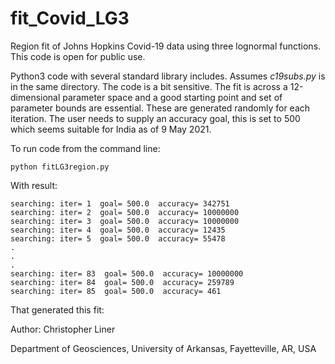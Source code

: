 # fit_Covid_LG3
Region fit of Johns Hopkins Covid-19 data using three lognormal functions. This code is open for public use.

Python3 code with several standard library includes. Assumes *c19subs.py* is in the same directory. The code is a bit sensitive. The fit is across a 12-dimensional parameter space and a good starting point and set of parameter bounds are essential. These are generated randomly for each iteration. The user needs to supply an accuracy goal, this is set to 500 which seems suitable for India as of 9 May 2021. 

To run code from the command line:
```
python fitLG3region.py
```
With result:
```
searching: iter= 1  goal= 500.0  accuracy= 342751
searching: iter= 2  goal= 500.0  accuracy= 10000000
searching: iter= 3  goal= 500.0  accuracy= 10000000
searching: iter= 4  goal= 500.0  accuracy= 12435
searching: iter= 5  goal= 500.0  accuracy= 55478
.
.
.
searching: iter= 83  goal= 500.0  accuracy= 10000000
searching: iter= 84  goal= 500.0  accuracy= 259789
searching: iter= 85  goal= 500.0  accuracy= 461
```
That generated this fit:

Author: Christopher Liner

Department of Geosciences,
University of Arkansas,
Fayetteville, AR, USA
